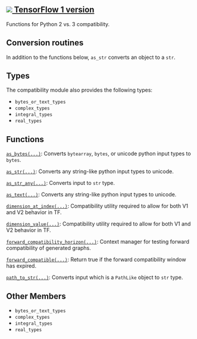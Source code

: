 [ ![](https://tensorflow.google.cn/images/tf_logo_32px.png) TensorFlow 1
version](/versions/r1.15/api_docs/python/tf/compat/v2/compat)  
---  
  
Functions for Python 2 vs. 3 compatibility.

## Conversion routines

In addition to the functions below, `as_str` converts an object to a `str`.

## Types

The compatibility module also provides the following types:

  * `bytes_or_text_types`
  * `complex_types`
  * `integral_types`
  * `real_types`

## Functions

[`as_bytes(...)`](https://tensorflow.google.cn/api_docs/python/tf/compat/as_bytes):
Converts `bytearray`, `bytes`, or unicode python input types to `bytes`.

[`as_str(...)`](https://tensorflow.google.cn/api_docs/python/tf/compat/as_text):
Converts any string-like python input types to unicode.

[`as_str_any(...)`](https://tensorflow.google.cn/api_docs/python/tf/compat/as_str_any):
Converts input to `str` type.

[`as_text(...)`](https://tensorflow.google.cn/api_docs/python/tf/compat/as_text):
Converts any string-like python input types to unicode.

[`dimension_at_index(...)`](https://tensorflow.google.cn/api_docs/python/tf/compat/dimension_at_index):
Compatibility utility required to allow for both V1 and V2 behavior in TF.

[`dimension_value(...)`](https://tensorflow.google.cn/api_docs/python/tf/compat/dimension_value):
Compatibility utility required to allow for both V1 and V2 behavior in TF.

[`forward_compatibility_horizon(...)`](https://tensorflow.google.cn/api_docs/python/tf/compat/forward_compatibility_horizon):
Context manager for testing forward compatibility of generated graphs.

[`forward_compatible(...)`](https://tensorflow.google.cn/api_docs/python/tf/compat/forward_compatible):
Return true if the forward compatibility window has expired.

[`path_to_str(...)`](https://tensorflow.google.cn/api_docs/python/tf/compat/path_to_str):
Converts input which is a `PathLike` object to `str` type.

## Other Members

  * `bytes_or_text_types`
  * `complex_types`
  * `integral_types`
  * `real_types`


